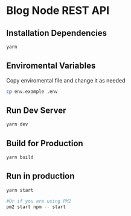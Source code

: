 # Blog Node REST API

## Installation Dependencies

```bash
yarn
```

## Enviromental Variables

Copy enviromental file and change it as needed

```bash
cp env.example .env
```

## Run Dev Server

```bash
yarn dev
```

## Build for Production

```bash
yarn build
```

## Run in production

```bash
yarn start

#Or if you are using PM2
pm2 start npm -- start
```